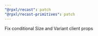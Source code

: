```yaml
---
"@rpxl/recast": patch
"@rpxl/recast-primitives": patch
---
```


Fix conditional Size and Variant client props
